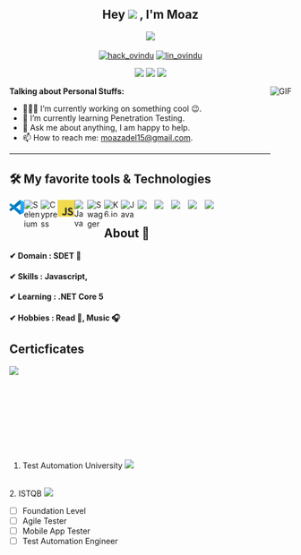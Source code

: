 

<h2 align="center">Hey <img src="https://media.giphy.com/media/hvRJCLFzcasrR4ia7z/giphy.gif" width="25px"> , I'm Moaz</h2>

<!-- Typing SVG by DenverCoder1 - https://github.com/DenverCoder1/readme-typing-svg -->
<p align="center">
<a href="https://github.com/DenverCoder1/readme-typing-svg"><img src="https://readme-typing-svg.herokuapp.com/?lines=Software Development%20Engineer%20in%20Test%20;4%2B%20years%20experience;Always%20learning%20new%20things&font=Fira%20Code&center=true&width=440&height=45&color=f75c7e&vCenter=true&size=22"></a>
</p>

<p align="center">
<a href="https://www.hackerrank.com/moazadel15" target="blank"><img align="center" src="https://cdn.worldvectorlogo.com/logos/hackerrank.svg" alt="hack_ovindu" height="30" width="40" /></a>
<a href="https://www.linkedin.com/in/moaz-moharam/" target="blank"><img align="center" src="https://image.flaticon.com/icons/png/128/174/174857.png" alt="lin_ovindu" height="30" width="40" /></a>  
</p>
</p>


 <p align="center">
<img src="https://img.shields.io/badge/Age-27-blue" />
  <img src="https://img.shields.io/badge/Focus-Software%20Testing-brightgreen" />
  <img src="https://img.shields.io/badge/Lives-%20Egypt-success" />
</p>
<img align="right" height="150rem" alt="GIF" src="https://www.ministryoftesting.com/assets/dojo-member-c226922a20c3cb8079c545095b5c4aa24f601644ea84b80ff166549015a5a06d.png" />

**Talking about Personal Stuffs:**

- 👨🏽‍💻  I’m currently working on something cool :wink:.
- 🌱  I’m currently learning Penetration Testing. 
- 💬  Ask me about anything, I am happy to help.
- 📫  How to reach me: moazadel15@gmail.com.

***

## 🛠️ My favorite tools & Technologies
<p> &nbsp;
<img align="left" alt="Visual Studio Code" width="26px" src="https://raw.githubusercontent.com/github/explore/80688e429a7d4ef2fca1e82350fe8e3517d3494d/topics/visual-studio-code/visual-studio-code.png" />
&nbsp;
<img align="left" alt="Selenium" width="30px" src="https://ewig5qf9cgn.exactdn.com/wp-content/uploads/2020/08/Selenium_Hex-1.svg" />
&nbsp;
<img align="left" alt="Cypress" width="30px" src="https://ewig5qf9cgn.exactdn.com/wp-content/uploads/2020/08/Cypress_Hex-1.svg" />
&nbsp;
<img align="left" alt="JavaScript" width="30px" src="https://raw.githubusercontent.com/github/explore/80688e429a7d4ef2fca1e82350fe8e3517d3494d/topics/javascript/javascript.png" /> 
&nbsp;
<img align="left" alt="Java" width="23px" src="https://seeklogo.com/images/J/java-logo-7F8B35BAB3-seeklogo.com.png" />
&nbsp;
<img align="left" alt="Swagger" width="30px" src="https://1.bp.blogspot.com/-Ar8WR3ySYG8/WAuTyMYRNcI/AAAAAAAAO9M/PJOWp3Z8iGUly911EjMP0JjLgfi3EaiLwCLcB/s400/REST%2BAPI.png" />
&nbsp;
<img align="left" alt="K6.io" width="30px" height="30px" src="https://encrypted-tbn0.gstatic.com/images?q=tbn:ANd9GcQQG-1y7V54e405_YqQWYm3WHlKpETgh__p43lA0bzGbpvW7Gne5-icIF5CezIs18bwLuc&usqp=CAU" />
&nbsp;
<img align="left" alt="Java" width="30px" src="https://encrypted-tbn0.gstatic.com/images?q=tbn:ANd9GcTWOjaPhJPg8yNJv_ICdpX2-g1OmsOuJjP468gZs__2yJN6I33hdynvHIbMmKjl6zl-dHQ&usqp=CAU"/>
&nbsp;
<img align="left" src="https://cdn.iconscout.com/icon/free/png-256/gatling-1-1175169.png" width="30px"/>
<img align="left" src="https://ewig5qf9cgn.exactdn.com/wp-content/uploads/2020/08/Slack_Hex-1.svg" width="30px"/>
<img align="left" src="https://ewig5qf9cgn.exactdn.com/wp-content/uploads/2020/08/BitBucket_Hex-1.svg" width="30px"/>
<img align="left" src="https://ewig5qf9cgn.exactdn.com/wp-content/uploads/2020/08/Jenkins_Hex-1.svg" width="30px"/>
<img align="left" src="https://ewig5qf9cgn.exactdn.com/wp-content/uploads/2020/08/Jira_Hex-1.svg" width="30px"/>

## About 📌

#### ✔  **Domain :** SDET  🤖
#### ✔  **Skills :** Javascript, 
#### ✔  **Learning :** .NET Core 5
#### ✔  **Hobbies :**  Read 📕, Music 🎧

## Certicficates 
<img align="left" src="https://www.freeiconspng.com/uploads/certificate-icon-10.png" width="200px"/>
<br><br><br><br><br><br><br><br><br>

1. Test Automation University
<a href="https://testautomationu.applitools.com/certificate/?id=c4bd1e94"><img src="https://mma.prnewswire.com/media/951253/Test_Automation_University_Logo.jpg?p=facebook" width="150px"> </a>
<br>
2. ISTQB 
<img src="https://www.istqb.org/templates/t3_bs3_istqb/images/logo.png" width="300px"> </a>
	
 - [ ] Foundation Level
 - [ ] Agile Tester
 - [ ] Mobile App Tester
 - [ ] Test Automation Engineer
